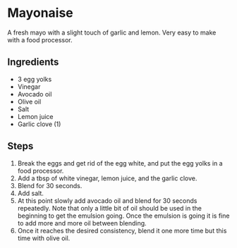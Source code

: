 # Mayonaise

A fresh mayo with a slight touch of garlic and lemon. Very easy to make with a food processor.

## Ingredients

 * 3 egg yolks
 * Vinegar
 * Avocado oil
 * Olive oil
 * Salt
 * Lemon juice
 * Garlic clove (1)

## Steps

 1. Break the eggs and get rid of the egg white, and put the egg yolks in a food processor.
 2. Add a tbsp of white vinegar, lemon juice, and the garlic clove.
 3. Blend for 30 seconds.
 4. Add salt.
 5. At this point slowly add avocado oil and blend for 30 seconds repeatedly. Note that only a little bit of oil should be used in the beginning to get the emulsion going. Once the emulsion is going it is fine to add more and more oil between blending.
 6. Once it reaches the desired consistency, blend it one more time but this time with olive oil.

    
